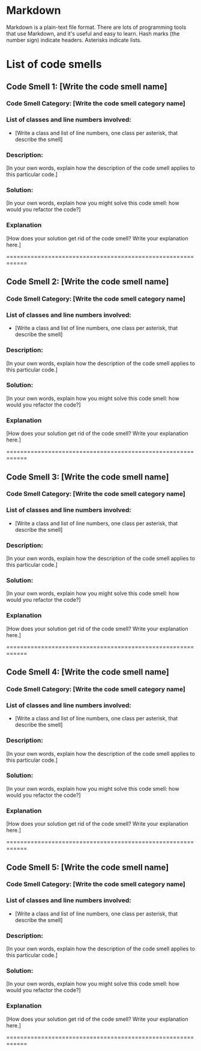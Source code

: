 # Markdown

Markdown is a plain-text file format. There are lots of programming tools that use Markdown, and it's useful and
easy to learn. Hash marks (the number sign) indicate headers. Asterisks indicate lists.

# List of code smells

## Code Smell 1: [Write the code smell name]

### Code Smell Category: [Write the code smell category name]

### List of classes and line numbers involved:

* [Write a class and list of line numbers, one class per asterisk, that describe the smell]

### Description:

[In your own words, explain how the description of the code smell applies to this particular code.]

### Solution:

[In your own words, explain how you might solve this code smell:
how would you refactor the code?]

### Explanation

[How does your solution get rid of the code smell? Write your explanation here.]

============================================================

## Code Smell 2: [Write the code smell name]

### Code Smell Category: [Write the code smell category name]

### List of classes and line numbers involved:

* [Write a class and list of line numbers, one class per asterisk, that describe the smell]

### Description:

[In your own words, explain how the description of the code smell applies to this particular code.]

### Solution:

[In your own words, explain how you might solve this code smell:
how would you refactor the code?]

### Explanation

[How does your solution get rid of the code smell? Write your explanation here.]

============================================================

## Code Smell 3: [Write the code smell name]

### Code Smell Category: [Write the code smell category name]

### List of classes and line numbers involved:

* [Write a class and list of line numbers, one class per asterisk, that describe the smell]

### Description:

[In your own words, explain how the description of the code smell applies to this particular code.]

### Solution:

[In your own words, explain how you might solve this code smell:
how would you refactor the code?]

### Explanation

[How does your solution get rid of the code smell? Write your explanation here.]

============================================================

## Code Smell 4: [Write the code smell name]

### Code Smell Category: [Write the code smell category name]

### List of classes and line numbers involved:

* [Write a class and list of line numbers, one class per asterisk, that describe the smell]

### Description:

[In your own words, explain how the description of the code smell applies to this particular code.]

### Solution:

[In your own words, explain how you might solve this code smell:
how would you refactor the code?]

### Explanation

[How does your solution get rid of the code smell? Write your explanation here.]

============================================================

## Code Smell 5: [Write the code smell name]

### Code Smell Category: [Write the code smell category name]

### List of classes and line numbers involved:

* [Write a class and list of line numbers, one class per asterisk, that describe the smell]

### Description:

[In your own words, explain how the description of the code smell applies to this particular code.]

### Solution:

[In your own words, explain how you might solve this code smell:
how would you refactor the code?]

### Explanation

[How does your solution get rid of the code smell? Write your explanation here.]

============================================================